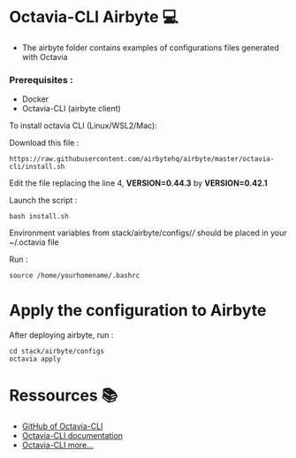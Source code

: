 # Octavia-CLI Airbyte :computer:

- The airbyte folder contains examples of configurations files generated with Octavia 

### Prerequisites :

- Docker
- Octavia-CLI (airbyte client)

To install octavia CLI (Linux/WSL2/Mac): 

Download this file :

    https://raw.githubusercontent.com/airbytehq/airbyte/master/octavia-cli/install.sh 

Edit the file replacing the line 4, **VERSION=0.44.3** by **VERSION=0.42.1** 

Launch the script : 

    bash install.sh 

Environment variables from stack/airbyte/configs/*/* should be placed in your ~/.octavia file

Run : 

    source /home/yourhomename/.bashrc

# Apply the configuration to Airbyte

After deploying airbyte, run :

    cd stack/airbyte/configs
    octavia apply


# Ressources :books:

- [GitHub of Octavia-CLI ](https://github.com/airbytehq/airbyte/tree/master/octavia-cli)
- [Octavia-CLI documentation](https://docs.airbyte.com/cli-documentation/)
- [Octavia-CLI more...](https://airbyte.com/tutorials/version-control-airbyte-configurations)
